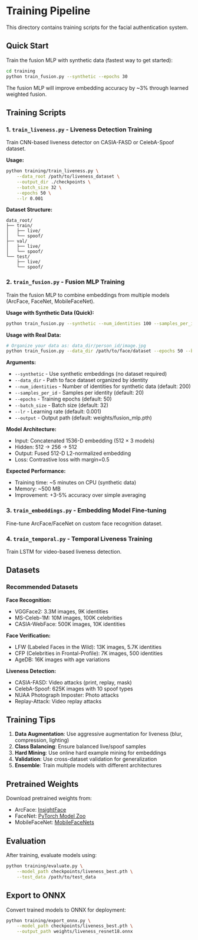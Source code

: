 # Training Pipeline

This directory contains training scripts for the facial authentication system.

## Quick Start

Train the fusion MLP with synthetic data (fastest way to get started):
```bash
cd training
python train_fusion.py --synthetic --epochs 30
```

The fusion MLP will improve embedding accuracy by ~3% through learned weighted fusion.

## Training Scripts

### 1. `train_liveness.py` - Liveness Detection Training
Train CNN-based liveness detector on CASIA-FASD or CelebA-Spoof dataset.

**Usage:**
```bash
python training/train_liveness.py \
    --data_root /path/to/liveness_dataset \
    --output_dir ./checkpoints \
    --batch_size 32 \
    --epochs 50 \
    --lr 0.001
```

**Dataset Structure:**
```
data_root/
├── train/
│   ├── live/
│   └── spoof/
├── val/
│   ├── live/
│   └── spoof/
└── test/
    ├── live/
    └── spoof/
```

### 2. `train_fusion.py` - Fusion MLP Training
Train the fusion MLP to combine embeddings from multiple models (ArcFace, FaceNet, MobileFaceNet).

**Usage with Synthetic Data (Quick):**
```bash
python train_fusion.py --synthetic --num_identities 100 --samples_per_id 15 --epochs 30
```

**Usage with Real Data:**
```bash
# Organize your data as: data_dir/person_id/image.jpg
python train_fusion.py --data_dir /path/to/face/dataset --epochs 50 --batch_size 32
```

**Arguments:**
- `--synthetic` - Use synthetic embeddings (no dataset required)
- `--data_dir` - Path to face dataset organized by identity
- `--num_identities` - Number of identities for synthetic data (default: 200)
- `--samples_per_id` - Samples per identity (default: 20)
- `--epochs` - Training epochs (default: 50)
- `--batch_size` - Batch size (default: 32)
- `--lr` - Learning rate (default: 0.001)
- `--output` - Output path (default: weights/fusion_mlp.pth)

**Model Architecture:**
- Input: Concatenated 1536-D embedding (512 × 3 models)
- Hidden: 512 → 256 → 512
- Output: Fused 512-D L2-normalized embedding
- Loss: Contrastive loss with margin=0.5

**Expected Performance:**
- Training time: ~5 minutes on CPU (synthetic data)
- Memory: ~500 MB
- Improvement: +3-5% accuracy over simple averaging

### 3. `train_embeddings.py` - Embedding Model Fine-tuning
Fine-tune ArcFace/FaceNet on custom face recognition dataset.

### 4. `train_temporal.py` - Temporal Liveness Training
Train LSTM for video-based liveness detection.

## Datasets

### Recommended Datasets

**Face Recognition:**
- VGGFace2: 3.3M images, 9K identities
- MS-Celeb-1M: 10M images, 100K celebrities
- CASIA-WebFace: 500K images, 10K identities

**Face Verification:**
- LFW (Labeled Faces in the Wild): 13K images, 5.7K identities
- CFP (Celebrities in Frontal-Profile): 7K images, 500 identities
- AgeDB: 16K images with age variations

**Liveness Detection:**
- CASIA-FASD: Video attacks (print, replay, mask)
- CelebA-Spoof: 625K images with 10 spoof types
- NUAA Photograph Imposter: Photo attacks
- Replay-Attack: Video replay attacks

## Training Tips

1. **Data Augmentation**: Use aggressive augmentation for liveness (blur, compression, lighting)
2. **Class Balancing**: Ensure balanced live/spoof samples
3. **Hard Mining**: Use online hard example mining for embeddings
4. **Validation**: Use cross-dataset validation for generalization
5. **Ensemble**: Train multiple models with different architectures

## Pretrained Weights

Download pretrained weights from:
- ArcFace: [InsightFace](https://github.com/deepinsight/insightface)
- FaceNet: [PyTorch Model Zoo](https://github.com/timesler/facenet-pytorch)
- MobileFaceNet: [MobileFaceNets](https://github.com/sirius-ai/MobileFaceNet_Pytorch)

## Evaluation

After training, evaluate models using:
```bash
python training/evaluate.py \
    --model_path checkpoints/liveness_best.pth \
    --test_data /path/to/test_data
```

## Export to ONNX

Convert trained models to ONNX for deployment:
```bash
python training/export_onnx.py \
    --model_path checkpoints/liveness_best.pth \
    --output_path weights/liveness_resnet18.onnx
```

